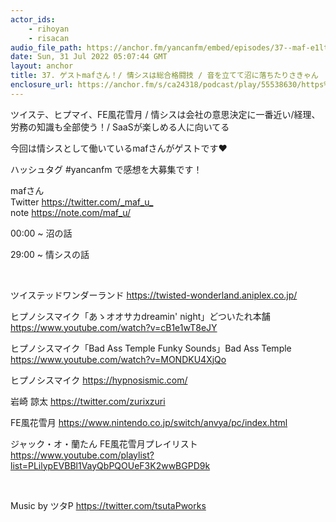 ```yaml
---
actor_ids:
    - rihoyan
    - risacan
audio_file_path: https://anchor.fm/yancanfm/embed/episodes/37--maf-e1ltdg6
date: Sun, 31 Jul 2022 05:07:44 GMT
layout: anchor
title: 37. ゲストmafさん！/ 情シスは総合格闘技 / 音を立てて沼に落ちたりさきゃん
enclosure_url: https://anchor.fm/s/ca24318/podcast/play/55538630/https%3A%2F%2Fd3ctxlq1ktw2nl.cloudfront.net%2Fstaging%2F2022-6-31%2F544d592e-4425-9a70-3a53-aaf4118fa1d5.m4a
---
```

<p>ツイステ、ヒプマイ、FE風花雪月 / 情シスは会社の意思決定に一番近い/経理、労務の知識も全部使う！/ SaaSが楽しめる人に向いてる &nbsp;&nbsp;</p>
<p>今回は情シスとして働いているmafさんがゲストです♥</p>
<p>ハッシュタグ #yancanfm で感想を大募集です！ &nbsp;</p>
<p>mafさん <br>
Twitter <a href="https://twitter.com/_maf_u_" rel="noopener noreferrer" target="_blank">https://twitter.com/_maf_u_</a><br>
note <a href="https://note.com/maf_u/" rel="noopener noreferrer" target="_blank">https://note.com/maf_u/</a>&nbsp;</p>
<p>00:00 ~ 沼の話&nbsp;</p>
<p>29:00 ~ 情シスの話 &nbsp;</p>
<p><br></p>
<p>ツイステッドワンダーランド <a href="https://twisted-wonderland.aniplex.co.jp/" rel="noopener noreferrer" target="_blank">https://twisted-wonderland.aniplex.co.jp/</a></p>
<p>ヒプノシスマイク「あゝオオサカdreamin' night」どついたれ本舗 <a href="https://www.youtube.com/watch?v=cB1e1wT8eJY" rel="noopener noreferrer" target="_blank">https://www.youtube.com/watch?v=cB1e1wT8eJY</a></p>
<p>ヒプノシスマイク「Bad Ass Temple Funky Sounds」Bad Ass Temple <a href="https://www.youtube.com/watch?v=MONDKU4XjQo" rel="noopener noreferrer" target="_blank">https://www.youtube.com/watch?v=MONDKU4XjQo</a></p>
<p>ヒプノシスマイク <a href="https://hypnosismic.com/" rel="noopener noreferrer" target="_blank">https://hypnosismic.com/</a></p>
<p>岩崎 諒太 <a href="https://twitter.com/zurixzuri" rel="noopener noreferrer" target="_blank">https://twitter.com/zurixzuri</a></p>
<p>FE風花雪月 <a href="https://www.nintendo.co.jp/switch/anvya/pc/index.html" rel="noopener noreferrer" target="_blank">https://www.nintendo.co.jp/switch/anvya/pc/index.html</a></p>
<p>ジャック・オ・蘭たん FE風花雪月プレイリスト <a href="https://www.youtube.com/playlist?list=PLilypEVBBl1VayQbPQOUeF3K2wwBGPD9k" rel="noopener noreferrer" target="_blank">https://www.youtube.com/playlist?list=PLilypEVBBl1VayQbPQOUeF3K2wwBGPD9k</a></p>
<p><br></p>
<p>Music by ツタP <a href="https://twitter.com/tsutaPworks" target="_blank">https://twitter.com/tsutaPworks</a></p>
  